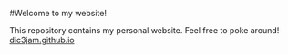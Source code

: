 #Welcome to my website!

This repository contains my personal website. Feel free to poke around! <a href="https://wwww.dic3jam.github.io">dic3jam.github.io</a>
